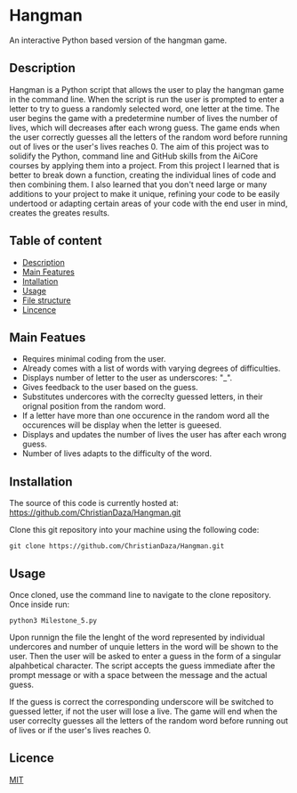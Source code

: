 # Hangman

An interactive Python based version of the hangman game.   

## Description

Hangman is a Python script that allows the user to play the hangman game in the command line. When the script is run the user is prompted to enter a letter to try to guess a randomly selected word, one letter at the time. The user begins the game with a predetermine number of lives the number of lives, which will decreases after each wrong guess. The game ends when the user correctly guesses all the letters of the random word before running out of lives or the user's lives reaches 0. The aim of this project was to solidify the Python, command line and GitHub skills from the AiCore courses by applying them into a project. From this project I learned that is better to break down a function, creating the individual lines of code and then combining them. I also learned that you don't need large or many additions to your project to make it unique, refining your code to be easily undertood or adapting certain areas of your code with the end user in mind, creates the greates results.



## Table of content

- [Description](#Description)
- [Main Features](#Main_Features)
- [Intallation](#Intallation)
- [Usage](#Usage)
- [File structure](#File_structure)
- [Lincence](#Licence)

## Main Featues

- Requires minimal coding from the user.
- Already comes with a list of words with varying degrees of difficulties.
- Displays number of letter to the user as underscores: "_".
- Gives feedback to the user based on the guess.
- Substitutes undercores with the correclty guessed letters, in their orignal position from the random word.
- If a letter have more than one occurence in the random word all the occurences will be display when the letter is gueesed.
- Displays and updates the number of lives the user has after each wrong guess.
- Number of lives adapts to the difficulty of the word.
    

## Installation

The source of this code is currently hosted at: https://github.com/ChristianDaza/Hangman.git

Clone this git repository into your machine using the following code:
```
git clone https://github.com/ChristianDaza/Hangman.git
```


## Usage

Once cloned, use the command line to navigate to the clone repository. Once inside run:
```
python3 Milestone_5.py
```
Upon runnign the file the lenght of the word represented by individual undercores and number of unquie letters in the word will be shown to the user. Then the user will be asked to enter a guess in the form of a singular alpahbetical character. The script accepts the guess immediate after the prompt message or with a space between the message and the actual guess.

If the guess is correct the corresponding underscore will be switched to guessed letter, if not the user will lose a live. The game will end when the user correclty guesses all the letters of the random word before running out of lives or if the user's lives reaches 0.

## Licence
[MIT](https://github.com/ChristianDaza/Hangman/blob/main/LICENSE)

